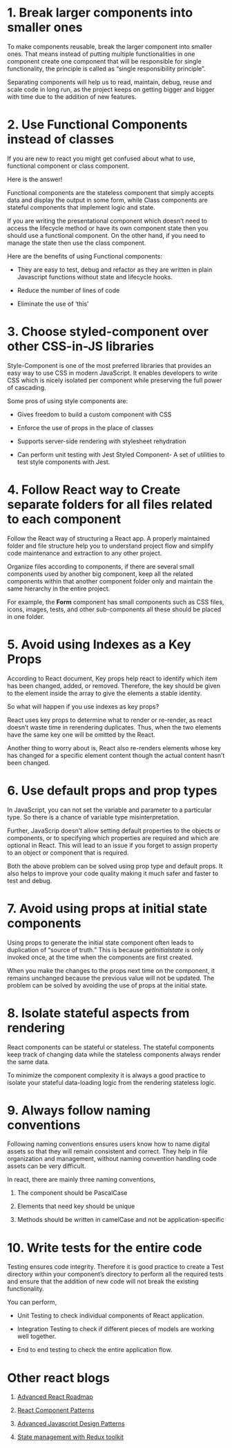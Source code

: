 # **1. Break larger components into smaller ones**

To make components reusable, break the larger component into smaller ones. That means instead of putting multiple functionalities in one component create one component that will be responsible for single functionality, the principle is called as “single responsibility principle”.

Separating components will help us to read, maintain, debug, reuse and scale code in long run, as the project keeps on getting bigger and bigger with time due to the addition of new features.

# **2. Use Functional Components instead of classes**

If you are new to react you might get confused about what to use, functional component or class component.

Here is the answer!

Functional components are the stateless component that simply accepts data and display the output in some form, while Class components are stateful components that implement logic and state.

If you are writing the presentational component which doesn’t need to access the lifecycle method or have its own component state then you should use a functional component. On the other hand, if you need to manage the state then use the class component.

Here are the benefits of using Functional components:

-   They are easy to test, debug and refactor as they are written in plain Javascript functions without state and lifecycle hooks.
    
-   Reduce the number of lines of code
    
-   Eliminate the use of ‘this’
    

# **3. Choose styled-component over other CSS-in-JS libraries**

Style-Component is one of the most preferred libraries that provides an easy way to use CSS in modern JavaScript. It enables developers to write CSS which is nicely isolated per component while preserving the full power of cascading.

Some pros of using style components are:

-   Gives freedom to build a custom component with CSS
    
-   Enforce the use of props in the place of classes
    
-   Supports server-side rendering with stylesheet rehydration
    
-   Can perform unit testing with Jest Styled Component- A set of utilities to test style components with Jest.
    

# **4. Follow React way to Create separate folders for all files related to each component**

Follow the React way of structuring a React app. A properly maintained folder and file structure help you to understand project flow and simplify code maintenance and extraction to any other project.

Organize files according to components, if there are several small components used by another big component, keep all the related components within that another component folder only and maintain the same hierarchy in the entire project.

For example, the **Form** component has small components such as CSS files, icons, images, tests, and other sub-components all these should be placed in one folder.

# **5. Avoid using Indexes as a Key Props**

According to React document, Key props help react to identify which item has been changed, added, or removed. Therefore, the key should be given to the element inside the array to give the elements a stable identity.

So what will happen if you use indexes as key props?

React uses key props to determine what to render or re-render, as react doesn’t waste time in rerendering duplicates. Thus, when the two elements have the same key one will be omitted by the React.

Another thing to worry about is, React also re-renders elements whose key has changed for a specific element content though the actual content hasn’t been changed.

# **6. Use default props and prop types**

In JavaScript, you can not set the variable and parameter to a particular type. So there is a chance of variable type misinterpretation.

Further, JavaScrip doesn’t allow setting default properties to the objects or components, or to specifying which properties are required and which are optional in React. This will lead to an issue if you forget to assign property to an object or component that is required.

Both the above problem can be solved using prop type and default props. It also helps to improve your code quality making it much safer and faster to test and debug.

# **7. Avoid using props at initial state components**

Using props to generate the initial state component often leads to duplication of “source of truth.” This is because _getInitialstate_ is only invoked once, at the time when the components are first created.

When you make the changes to the props next time on the component, it remains unchanged because the previous value will not be updated. The problem can be solved by avoiding the use of props at the initial state.

# **8. Isolate stateful aspects from rendering**

React components can be stateful or stateless. The stateful components keep track of changing data while the stateless components always render the same data.

To minimize the component complexity it is always a good practice to isolate your stateful data-loading logic from the rendering stateless logic.

# **9. Always follow naming conventions**

Following naming conventions ensures users know how to name digital assets so that they will remain consistent and correct. They help in file organization and management, without naming convention handling code assets can be very difficult.

In react, there are mainly three naming conventions,

1.  The component should be PascalCase
    
2.  Elements that need key should be unique
    
3.  Methods should be written in camelCase and not be application-specific
    

# 10. Write tests for the entire code

Testing ensures code integrity. Therefore it is good practice to create a Test directory within your component’s directory to perform all the required tests and ensure that the addition of new code will not break the existing functionality.

You can perform,

-   Unit Testing to check individual components of React application.
    
-   Integration Testing to check if different pieces of models are working well together.
    
-   End to end testing to check the entire application flow.

# Other react blogs

1.  [Advanced React Roadmap](https://ravisojitra.medium.com/advanced-roadmap-for-react-js-developers-3a40ce4174b9)
    
2.  [React Component Patterns](https://ravisojitra.medium.com/react-component-patterns-805a60b88dba)
    
3.  [Advanced Javascript Design Patterns](https://ravisojitra.medium.com/advanced-javascript-design-patterns-6812f3286585)
    
4.  [State management with Redux toolkit](https://ravisojitra.medium.com/state-management-in-react-with-redux-toolkit-bba750a692d9)